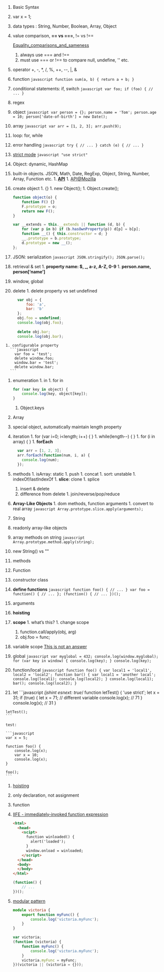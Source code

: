 1. Basic Syntax
  1. var x = 1;
  1. data types : String, Number, Boolean, Array, Object
  1. value comparison, **== vs ===**, != vs !==
  
      [Equality_comparisons_and_sameness](https://developer.mozilla.org/en-US/docs/Web/JavaScript/Equality_comparisons_and_sameness)
      1. always use === and !==
      1. must use === or !== to compare null, undefine, '' etc.
  
  1. operator +, -, *, /, %, ++, --, |, &
  1. function
    ```javascript
    function sum(a, b) {
      return a + b;
    }
    ```

  1. conditional statements: if, switch
    ```javascript
    var foo;
    if (foo) {
        // ...
    }
    ```

  1. regex
  1. object
    ```javascript
      var person = {};
      person.name = 'Tom';
      person.age = 10;
      person['date-of-birth'] = new Date();
    ```

  1. array
    ```javascript
      var arr = [1, 2, 3];
      arr.push(9);
    ```

  1. loop: for, while
  1. error handling
    ```javascript
      try {
        // ...
      } catch (e) {
        // ...
      }
    ```
  
  1. [strict mode](https://developer.mozilla.org/en-US/docs/Web/JavaScript/Reference/Strict_mode)
    ```javascript
      "use strict"
    ```

1. Object: dynamic, HashMap
  1. built-in objects. JSON, Math, Date, RegExp, Object, String, Number, Array, Function etc.
    1. **[API](http://docs.sencha.com/extjs/4.2.2/#!/api)**
    1. [API@Mozilla](https://developer.mozilla.org/en-US/docs/Web/JavaScript/Reference/Global_Objects)
  1. create object
    1. {}
    1. new Object();
    1. Object.create();
      ```javascript          
      function object(o) {
          function F() {}
          F.prototype = o;
          return new F();
      }
      
      var __extends = this.__extends || function (d, b) {
          for (var p in b) if (b.hasOwnProperty(p)) d[p] = b[p];
          function __() { this.constructor = d; }
          __.prototype = b.prototype;
          d.prototype = new __();
      };
      ```

  1. JSON: serialization
    ```javascript
      JSON.stringify();
      JSON.parse();
    ```

  1. retrieval & set
    1. **property name: $, _, a-z, A-Z, 0-9**
    1. **person.name, person[‘name’]**
  1. window, global
  1. delete
    1. delete property vs set undefined
      ```javascript
        var obj = {
            foo: 'a',
            bar: 'b'
        };
        obj.foo = undefined;
        console.log(obj.foo);
        
        delete obj.bar;
        console.log(obj.bar);
      ```

    1. configurable property
      ```javascript
        var foo = 'test';
        delete window.foo;
        window.bar = 'test';
        delete window.bar;
      ```

  1. enumeration
    1. in
    1. for in
      ```javascript  
      for (var key in object) {
          console.log(key, object[key]);
      }
      ```

      1. Object.keys

1. Array
  1. special object, automatically maintain length property
  1. iteration
    1. for (var i=0; i<length; i++) { }
    1. while(length--) { }
    1. for (i in array) { }
    1. **forEach**
      
      ```javascript
        var arr = [1, 2, 3];
        arr.forEach(function(num, i, a) {
          console.log(num);
        });
      ```

  1. methods
    1. isArray: static
    1. push
    1. concat
    1. sort: unstable
    1. indexOf/lastIndexOf
    1. **slice**: clone
    1. splice
      1. insert & delete
      1. difference from delete
    1. join/reverse/pop/reduce
  1. **Array-Like Objects**
    1. dom methods, function arguments
    1. convert to real array
    ```javascript
      Array.prototype.slice.apply(arguments);
    ```

1. String
  1. readonly array-like objects
  1. array methods on string
    ```javascript
      Array.prototype.method.apply(string);
    ```
  
  1. new String() vs ""
  1. methods
1. Function
  1. constructor class
  1. **define functions**
    ```javascript
    function foo() {
        // ...
    }
    var foo = function() {
        // ...
    };
    (function() {
        // ...
    })();
    ```

  1. arguments
  1. **hoisting**
  1. **scope**
    1. what’s this?
    1. change scope
      1. function.call/apply(obj, arg)
      1. obj.foo = func;

1. variable scope [This is not an answer](http://stackoverflow.com/questions/500431/what-is-the-scope-of-variables-in-javascript)
  1. global
    ```javascript
    var myglobal = 432;
    console.log(window.myglobal);
    for (var key in window) {
        console.log(key);
    }
    console.log(key);
    ```

  1. function/local
    ```javascript
    function foo() {
        var local1 = 'local1',
            local2 = 'local2';
        function bar() {
            var local1 = 'another local';
            console.log(local1);
            console.log(local2);
        }
        console.log(local1);
        bar();
        console.log(local2);
    }
    ```

  1. let
    ```javascript
    /*jshint esnext: true*/
    function letTest() {
        'use strict';
        let x = 31;
        if (true) {
          let x = 71;  // different variable
          console.log(x);  // 71
        }
        console.log(x);  // 31
    }

    letTest();
    ```
      
    test:
    
    ```javascript
    var x = 5;

    function foo() {
        console.log(x);
        var x = 10;
        console.log(x); 
    }
    
    foo();
    ```

1. [hoisting](https://developer.mozilla.org/en-US/docs/Web/JavaScript/Reference/Statements/var)
  1. only declaration, not assignment
  1. function
1. [IIFE - immediately-invoked function expression](http://benalman.com/news/2010/11/immediately-invoked-function-expression/#iife)
    
    ```html
    <html>
      <head>
        <scipt>
          function winloaded() {
            alert('loaded');
          }
          window.onload = winloaded;
        </script>
      </head>
      <body>
      </body>
    </html>
    ```
    
    ```javascript
    (function() {
        // ...
    })();
    ```

1. [modular pattern](http://www.adequatelygood.com/JavaScript-Module-Pattern-In-Depth.html)
    
    ```typescript
    module victoria {
        export function myFunc() {
            console.log('victoria.myFunc');
        }
    }
    ```
    
    ```javascript
    var victoria;
    (function (victoria) {
        function myFunc() {
            console.log('victoria.myFunc');
        }
        victoria.myFunc = myFunc;
    })(victoria || (victoria = {}));
    ```
